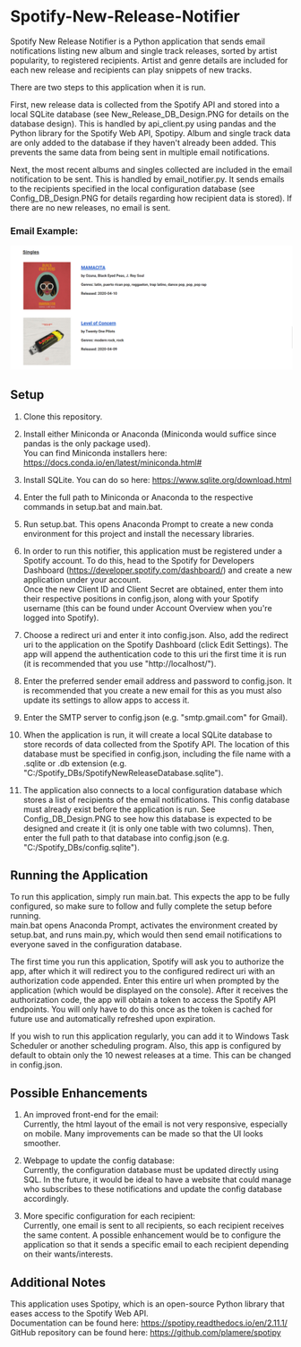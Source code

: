 # Spotify-New-Release-Notifier
Spotify New Release Notifier is a Python application that sends email notifications listing new album and single track releases, sorted by artist popularity, to registered recipients. 
Artist and genre details are included for each new release and recipients can play snippets of new tracks.

There are two steps to this application when it is run.
  
First, new release data is collected from the Spotify API and stored into a local SQLite database (see New_Release_DB_Design.PNG for details on the database design). This is handled by api_client.py using pandas and the Python library for the Spotify Web API, Spotipy. Album and single track data are only added to the database if they haven't already been added. This prevents the same data from being sent in multiple email notifications.
  
Next, the most recent albums and singles collected are included in the email notification to be sent. This is handled by email_notifier.py. It sends emails to the recipients specified in the local configuration database (see Config_DB_Design.PNG for details regarding how recipient data is stored). If there are no new releases, no email is sent.

### Email Example:
![Email Screenshot](Email_Example.PNG?raw=true)

## Setup
1. Clone this repository.
  
2. Install either Miniconda or Anaconda (Miniconda would suffice since pandas is the only package used).  
   You can find Miniconda installers here: https://docs.conda.io/en/latest/miniconda.html#
   
3. Install SQLite.
   You can do so here: https://www.sqlite.org/download.html
  
3. Enter the full path to Miniconda or Anaconda to the respective commands in setup.bat and main.bat.
  
4. Run setup.bat. This opens Anaconda Prompt to create a new conda environment for this project and install the necessary libraries.
  
5. In order to run this notifier, this application must be registered under a Spotify account. 
   To do this, head to the Spotify for Developers Dashboard (https://developer.spotify.com/dashboard/) and create a new application under your account.  
   Once the new Client ID and Client Secret are obtained, enter them into their respective positions in config.json, along with your Spotify username (this can be found under Account Overview when you're logged into Spotify).
  
6. Choose a redirect uri and enter it into config.json. Also, add the redirect uri to the application on the Spotify Dashboard (click Edit Settings).
The app will append the authentication code to this uri the first time it is run (it is recommended that you use "http://localhost/"). 
   
7. Enter the preferred sender email address and password to config.json. 
It is recommended that you create a new email for this as you must also update its settings to allow apps to access it.
  
8. Enter the SMTP server to config.json (e.g. "smtp.gmail.com" for Gmail).
  
9. When the application is run, it will create a local SQLite database to store records of data collected from the Spotify API.
The location of this database must be specified in config.json, including the file name with a .sqlite or .db extension 
(e.g. "C:/Spotify_DBs/SpotifyNewReleaseDatabase.sqlite").
  
10. The application also connects to a local configuration database which stores a list of recipients of the email notifications.
This config database must already exist before the application is run. 
See Config_DB_Design.PNG to see how this database is expected to be designed and create it (it is only one table with two columns).
Then, enter the full path to that database into config.json (e.g. "C:/Spotify_DBs/config.sqlite").

## Running the Application
To run this application, simply run main.bat. 
This expects the app to be fully configured, so make sure to follow and fully complete the setup before running.  
main.bat opens Anaconda Prompt, activates the environment created by setup.bat, and runs main.py, which would then send email notifications to everyone saved in the configuration database.
  
The first time you run this application, Spotify will ask you to authorize the app, after which it will redirect you to the configured redirect uri with an authorization code appended.
Enter this entire url when prompted by the application (which would be displayed on the console). 
After it receives the authorization code, the app will obtain a token to access the Spotify API endpoints.
You will only have to do this once as the token is cached for future use and automatically refreshed upon expiration.
  
If you wish to run this application regularly, you can add it to Windows Task Scheduler or another scheduling program.
Also, this app is configured by default to obtain only the 10 newest releases at a time. This can be changed in config.json.

## Possible Enhancements
1. An improved front-end for the email:  
Currently, the html layout of the email is not very responsive, especially on mobile. Many improvements can be made so that the UI looks smoother.
  
2. Webpage to update the config database:  
Currently, the configuration database must be updated directly using SQL. 
In the future, it would be ideal to have a website that could manage who subscribes to these notifications and update the config database accordingly.

3. More specific configuration for each recipient:  
Currently, one email is sent to all recipients, so each recipient receives the same content.
A possible enhancement would be to configure the application so that it sends a specific email to each recipient depending on their wants/interests.
  
## Additional Notes
This application uses Spotipy, which is an open-source Python library that eases access to the Spotify Web API.  
Documentation can be found here: https://spotipy.readthedocs.io/en/2.11.1/  
GitHub repository can be found here: https://github.com/plamere/spotipy
